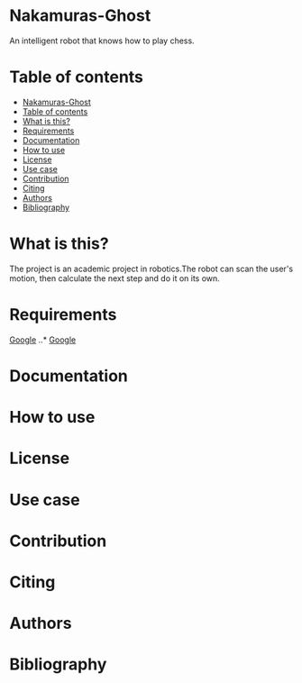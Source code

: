# Nakamuras-Ghost

An intelligent robot that knows how to play chess.

# Table of contents
- [Nakamuras-Ghost](#nakamuras-ghost)
- [Table of contents](#table-of-contents)
- [What is this?](#what-is-this-)
- [Requirements](#requirements)
- [Documentation](#documentation)
- [How to use](#how-to-use)
- [License](#license)
- [Use case](#use-case)
- [Contribution](#contribution)
- [Citing](#citing)
- [Authors](#authors)
- [Bibliography](#bibliography)

# What is this?

The project is an academic project in robotics.The robot can scan the user's motion, then calculate the next step and do it on its own.

# Requirements

[Google](https://www.google.com)
..* [Google](https://www.google.com)

# Documentation

# How to use

# License

# Use case

# Contribution

# Citing

# Authors

# Bibliography
